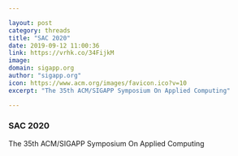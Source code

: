 ```yaml
---

layout: post
category: threads
title: "SAC 2020"
date: 2019-09-12 11:00:36
link: https://vrhk.co/34FijkM
image: 
domain: sigapp.org
author: "sigapp.org"
icon: https://www.acm.org/images/favicon.ico?v=10
excerpt: "The 35th ACM/SIGAPP Symposium On Applied Computing"

---
```


### SAC 2020

The 35th ACM/SIGAPP Symposium On Applied Computing